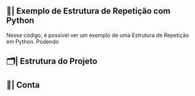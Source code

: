  ## 📑| Exemplo de Estrutura de Repetição com Python 

   Nesse código, é possível ver um exemplo de uma Estrutura de Repetição em Python. Podendo 
 
 ## 🗂️| Estrutura do Projeto



 ## 📱| Conta
 
